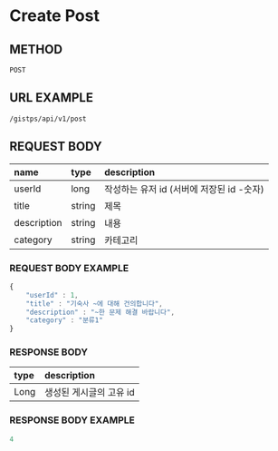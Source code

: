 # Create Post

## METHOD

```text
POST
```

## URL EXAMPLE

```text
/gistps/api/v1/post
```



## REQUEST BODY

| name | type | description |
| :--- | :--- | :--- |
| userId | long | 작성하는 유저 id \(서버에 저장된 id -숫자\) |
| title | string | 제목 |
| description | string | 내용 |
| category | string | 카테고리 |

### REQUEST BODY EXAMPLE

```javascript
{
    "userId" : 1,
    "title" : "기숙사 ~에 대해 건의합니다",
    "description" : "~한 문제 해결 바랍니다",
    "category" : "분류1"
}
```

### RESPONSE BODY 

| type | description |
| :--- | :--- |
| Long | 생성된 게시글의 고유 id |

### RESPONSE BODY EXAMPLE

```javascript
4
```



